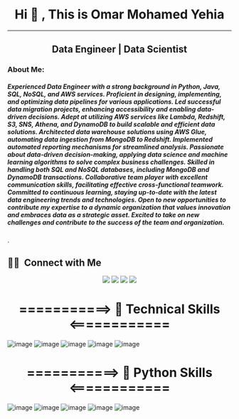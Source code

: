   # <div align="center"> Hi 👋 , This is Omar Mohamed Yehia
_________________________________________________________________________________________________________________________________________________________________________
 ## <div align="center"> Data Engineer | Data Scientist 

### About Me:
##### Experienced Data Engineer with a strong background in Python, Java, SQL, NoSQL, and AWS services. Proficient in designing, implementing, and optimizing data pipelines for various applications. Led successful data migration projects, enhancing accessibility and enabling data-driven decisions. Adept at utilizing AWS services like Lambda, Redshift, S3, SNS, Athena, and DynamoDB to build scalable and efficient data solutions. Architected data warehouse solutions using AWS Glue, automating data ingestion from MongoDB to Redshift. Implemented automated reporting mechanisms for streamlined analysis. Passionate about data-driven decision-making, applying data science and machine learning algorithms to solve complex business challenges. Skilled in handling both SQL and NoSQL databases, including MongoDB and DynamoDB transactions. Collaborative team player with excellent communication skills, facilitating effective cross-functional teamwork. Committed to continuous learning, staying up-to-date with the latest data engineering trends and technologies. Open to new opportunities to contribute my expertise to a dynamic organization that values innovation and embraces data as a strategic asset. Excited to take on new challenges and contribute to the success of the team and organization.
.
  
## 🤝🏻 &nbsp;Connect with Me
<p align="center">
<a href="https://www.kaggle.com/omarmohamedyehia"><img src="https://img.shields.io/badge/-Omar-0077B5?style=flat&logo=kaggle&logoColor=white"/></a>
<a href="https://www.linkedin.com/in/omar-mohamed-yehia-70744a117/"><img src="https://img.shields.io/badge/-Omar M.yehia-0077B5?style=flat&logo=Linkedin&logoColor=white"/></a>
<a href="mailto:omaryehia012@gmail.com"><img src="https://img.shields.io/badge/-omaryehia012@gmail.com-D14836?style=flat&logo=Gmail&logoColor=white"/></a>
<a href="https://www.facebook.com/profile.php?id=100004263499303"><img src="https://img.shields.io/badge/-@omaryehia-1877F2?style=flat&logo=Facebook&logoColor=white"/></a>  
                                                    
                                                      
# <div align="center"> ===========> 🔧 Technical Skills <============
![image](https://user-images.githubusercontent.com/93586279/156890037-ade4ff0a-ad2c-463b-bc00-c55bdfa91092.png)
![image](https://user-images.githubusercontent.com/93586279/156890200-7cc23243-3cfd-4b77-821b-5061fdbcb0f0.png)
![image](https://user-images.githubusercontent.com/93586279/156890299-e3e836d8-cfc5-4e0a-b491-1915193d3368.png)
![image](https://user-images.githubusercontent.com/93586279/156890477-31684ba7-7dbf-4d16-8ea0-e9accd165d95.png)
![image](https://user-images.githubusercontent.com/93586279/156890508-0099db3c-e6bb-43de-9e8e-aaa5f9cd191f.png)

# <div align="center"> ===========> 🔧 Python Skills <============
![image](https://user-images.githubusercontent.com/93586279/156888305-f296abb7-e96c-4318-9242-079baabac340.png)
![image](https://user-images.githubusercontent.com/93586279/156888331-ea6bdf6e-23b7-42ad-a46e-fdd82f6fa588.png)
![image](https://user-images.githubusercontent.com/93586279/156888350-90eae792-c515-486f-aebc-4f0b99c9352a.png)
![image](https://user-images.githubusercontent.com/93586279/156888154-8b37e43a-cdd3-47db-8f46-cbc8eec99507.png)
![image](https://user-images.githubusercontent.com/93586279/156888222-f37354d0-02e9-496a-a00e-22a98e54b48a.png)
    
